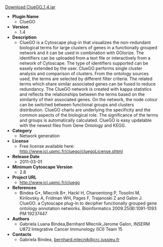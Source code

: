 <a href="ClueGO_1.4.jar">Download ClueGO_1.4.jar</a>

* __Plugin Name__
  * ClueGO
* __Version__
  * 1.4
* __Description__
  * ClueGO is a Cytoscape plug-in that visualizes the non-redundant biological terms for large clusters of genes in a functionally grouped network and it can be used in combination with GOlorize. The identifiers can be uploaded from a text file or interactively from a network of Cytoscape. The type of identifiers supported can be easely extended by the user. ClueGO performs single cluster analysis and comparison of clusters. From the ontology sources used, the terms are selected by different filter criteria. The related terms which share similar associated genes can be fused to reduce redundancy. The ClueGO network is created with kappa statistics and reflects the relationships between the terms based on the similarity of their associated genes. On the network, the node colour can be switched between functional groups and clusters distribution. ClueGO charts are underlying the specificity and the common aspects of the biological role. The significance of the terms and groups is automatically calculated. ClueGO is easy updatable with the newest files from Gene Ontology and KEGG.
* __Category__
  * Network generation
* __License__
  * Free license available here: http://www.ici.upmc.fr/cluego/cluegoLicense.shtml
* __Release Date__
  * 2011-03-01
* __Minimum Cytoscape Version__
  * 2.8
* __Project URL__
  * http://www.ici.upmc.fr/cluego
* __References__
  * Bindea G*, Mlecnik B*, Hackl H, Charoentong P, Tosolini M, Kirilovsky A, Fridman WH, Pages F, Trajanoski Z and Galon J. ClueGO: a Cytoscape plug-in to decipher functionally grouped gene ontology annotation networks. Bioinformatics 2009.25(8):1091-1093 PM:19237447 
* __Authors__
  * Gabriela Luana Bindea,Bernhard Mlecnik,Jerome Galon, INSERM U872 Integrative Cancer Immunology (ICI) Team 15
* __Contacts__
  * Gabriela Bindea, bernhard.mlecnik@crc.jussieu.fr
